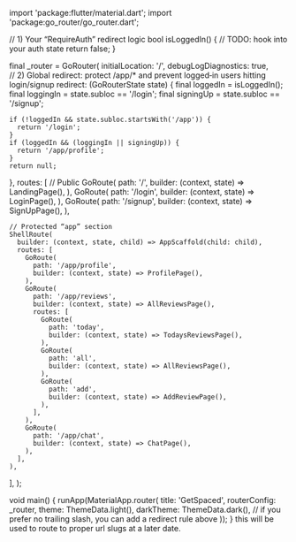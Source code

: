 import 'package:flutter/material.dart';
import 'package:go_router/go_router.dart';

// 1) Your “RequireAuth” redirect logic
bool isLoggedIn() {
  // TODO: hook into your auth state
  return false;
}

final _router = GoRouter(
  initialLocation: '/',
  debugLogDiagnostics: true,  
  // 2) Global redirect: protect /app/* and prevent logged‐in users hitting login/signup
  redirect: (GoRouterState state) {
    final loggedIn = isLoggedIn();
    final loggingIn  = state.subloc == '/login';
    final signingUp  = state.subloc == '/signup';

    if (!loggedIn && state.subloc.startsWith('/app')) {
      return '/login';
    }
    if (loggedIn && (loggingIn || signingUp)) {
      return '/app/profile';
    }
    return null;
  },
  routes: [
    // Public
    GoRoute(
      path: '/',
      builder: (context, state) => LandingPage(),
    ),
    GoRoute(
      path: '/login',
      builder: (context, state) => LoginPage(),
    ),
    GoRoute(
      path: '/signup',
      builder: (context, state) => SignUpPage(),
    ),

    // Protected “app” section
    ShellRoute(
      builder: (context, state, child) => AppScaffold(child: child),
      routes: [
        GoRoute(
          path: '/app/profile',
          builder: (context, state) => ProfilePage(),
        ),
        GoRoute(
          path: '/app/reviews',
          builder: (context, state) => AllReviewsPage(),
          routes: [
            GoRoute(
              path: 'today',
              builder: (context, state) => TodaysReviewsPage(),
            ),
            GoRoute(
              path: 'all',
              builder: (context, state) => AllReviewsPage(),
            ),
            GoRoute(
              path: 'add',
              builder: (context, state) => AddReviewPage(),
            ),
          ],
        ),
        GoRoute(
          path: '/app/chat',
          builder: (context, state) => ChatPage(),
        ),
      ],
    ),
  ],
);

void main() {
  runApp(MaterialApp.router(
    title: 'GetSpaced',
    routerConfig: _router,
    theme: ThemeData.light(),
    darkTheme: ThemeData.dark(),
    // if you prefer no trailing slash, you can add a redirect rule above
  ));
}
 this will be used to route to proper url slugs at a later date.